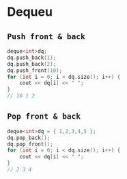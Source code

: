 # Dequeu

## `Push front & back`
```cpp
deque<int>dq;
dq.push_back(1);
dq.push_back(2);
dq.push_front(10);
for (int i = 0; i < dq.size(); i++) {
	cout << dq[i] << " ";
}
// 10 1 2
```

## `Pop front & back`
```cpp
deque<int>dq = { 1,2,3,4,5 };
dq.pop_back();
dq.pop_front();
for (int i = 0; i < dq.size(); i++) {
	cout << dq[i] << " ";
}
// 2 3 4
```
